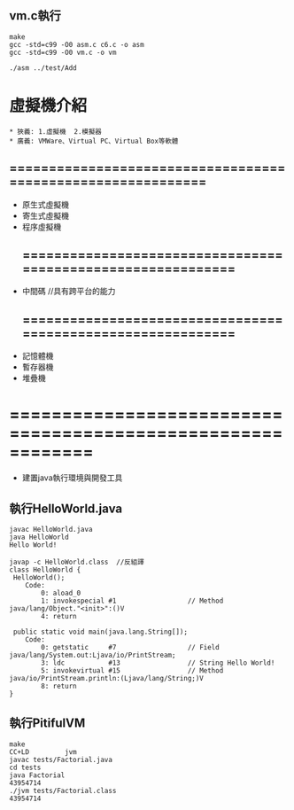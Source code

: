 ## vm.c執行 ##
    make
    gcc -std=c99 -O0 asm.c c6.c -o asm
    gcc -std=c99 -O0 vm.c -o vm

    ./asm ../test/Add
# 虛擬機介紹
    * 狹義: 1.虛擬機  2.模擬器
    * 廣義: VMWare、Virtual PC、Virtual Box等軟體
  ## ============================================================
* 原生式虛擬機
* 寄生式虛擬機
* 程序虛擬機
  ## ============================================================
* 中間碼  //具有跨平台的能力
  ## ============================================================
* 記憶體機
* 暫存器機
* 堆疊機
# ============================================================
* 建置java執行環境與開發工具
## 執行HelloWorld.java ##
    javac HelloWorld.java
    java HelloWorld
    Hello World!

    javap -c HelloWorld.class  //反組譯
    class HelloWorld {
     HelloWorld();   
        Code:
            0: aload_0
            1: invokespecial #1                  // Method java/lang/Object."<init>":()V
            4: return

     public static void main(java.lang.String[]);
        Code:
            0: getstatic     #7                  // Field java/lang/System.out:Ljava/io/PrintStream;
            3: ldc           #13                 // String Hello World!
            5: invokevirtual #15                 // Method java/io/PrintStream.println:(Ljava/lang/String;)V
            8: return
    }
## 執行PitifulVM ##
    make
    CC+LD         jvm
    javac tests/Factorial.java
    cd tests
    java Factorial
    43954714
    ./jvm tests/Factorial.class
    43954714





